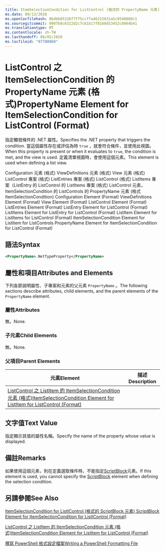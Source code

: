```yaml
---
title: ItemSelectionCondition for ListControl (格式的 PropertyName 元素) |Microsoft Docs
ms.date: 09/13/2016
ms.openlocfilehash: 8bdbb05326f7ff5ccffa46215631a5c954080dc1
ms.sourcegitcommit: 0907b8c6322d2c7c61b17f8168d53452c8964b41
ms.translationtype: MT
ms.contentlocale: zh-TW
ms.lasthandoff: 08/05/2020
ms.locfileid: "87780860"
---
```

# <a name="propertyname-element-for-itemselectioncondition-for-listcontrol-format"></a><span data-ttu-id="d95bd-102">ListControl 之 ItemSelectionCondition 的 PropertyName 元素 (格式)</span><span class="sxs-lookup"><span data-stu-id="d95bd-102">PropertyName Element for ItemSelectionCondition for ListControl (Format)</span></span>

<span data-ttu-id="d95bd-103">指定觸發條件的 .NET 屬性。</span><span class="sxs-lookup"><span data-stu-id="d95bd-103">Specifies the .NET property that triggers the condition.</span></span> <span data-ttu-id="d95bd-104">當這個屬性存在或評估為時 `true` ，就會符合條件，並使用此視圖。</span><span class="sxs-lookup"><span data-stu-id="d95bd-104">When this property is present or when it evaluates to `true`, the condition is met, and the view is used.</span></span> <span data-ttu-id="d95bd-105">定義清單視圖時，會使用這個元素。</span><span class="sxs-lookup"><span data-stu-id="d95bd-105">This element is used when defining a list view.</span></span>

<span data-ttu-id="d95bd-106">Configuration 元素 (格式) ViewDefinitions 元素 (格式) View 元素 (格式) ListControl 專案 (格式) ListEntries 專案 (格式) ListControl (格式) ListItems 專案（ListEntry 的 ListControl 的 ListItems 專案 (格式) ListControl 元素，ItemSelectionCondition 的 ListControls 的 PropertyName 元素 (格式 ItemSelectionCondition) </span><span class="sxs-lookup"><span data-stu-id="d95bd-106">Configuration Element (Format) ViewDefinitions Element (Format) View Element (Format) ListControl Element (Format) ListEntries Element (Format) ListEntry Element for ListControl (Format) ListItems Element for ListEntry for ListControl (Format) ListItem Element for ListItems for ListControl (Format) ItemSelectionCondition Element for ListItem for ListControls PropertyName Element for ItemSelectionCondition for ListControl (Format)</span></span>

## <a name="syntax"></a><span data-ttu-id="d95bd-107">語法</span><span class="sxs-lookup"><span data-stu-id="d95bd-107">Syntax</span></span>

```xml
<PropertyName>.NetTypeProperty</PropertyName>
```

## <a name="attributes-and-elements"></a><span data-ttu-id="d95bd-108">屬性和項目</span><span class="sxs-lookup"><span data-stu-id="d95bd-108">Attributes and Elements</span></span>

<span data-ttu-id="d95bd-109">下列各節說明屬性、子專案和元素的父元素 `PropertyName` 。</span><span class="sxs-lookup"><span data-stu-id="d95bd-109">The following sections describe attributes, child elements, and the parent elements of the `PropertyName` element.</span></span>

### <a name="attributes"></a><span data-ttu-id="d95bd-110">屬性</span><span class="sxs-lookup"><span data-stu-id="d95bd-110">Attributes</span></span>

<span data-ttu-id="d95bd-111">無。</span><span class="sxs-lookup"><span data-stu-id="d95bd-111">None.</span></span>

### <a name="child-elements"></a><span data-ttu-id="d95bd-112">子元素</span><span class="sxs-lookup"><span data-stu-id="d95bd-112">Child Elements</span></span>

<span data-ttu-id="d95bd-113">無。</span><span class="sxs-lookup"><span data-stu-id="d95bd-113">None.</span></span>

### <a name="parent-elements"></a><span data-ttu-id="d95bd-114">父項目</span><span class="sxs-lookup"><span data-stu-id="d95bd-114">Parent Elements</span></span>

|<span data-ttu-id="d95bd-115">元素</span><span class="sxs-lookup"><span data-stu-id="d95bd-115">Element</span></span>|<span data-ttu-id="d95bd-116">描述</span><span class="sxs-lookup"><span data-stu-id="d95bd-116">Description</span></span>|
|-------------|-----------------|
|[<span data-ttu-id="d95bd-117">ListControl 之 ListItem 的 ItemSelectionCondition 元素 (格式)</span><span class="sxs-lookup"><span data-stu-id="d95bd-117">ItemSelectionCondition Element for ListItem for ListControl (Format)</span></span>](./itemselectioncondition-element-for-listitem-for-listcontrol-format.md)||

## <a name="text-value"></a><span data-ttu-id="d95bd-118">文字值</span><span class="sxs-lookup"><span data-stu-id="d95bd-118">Text Value</span></span>

<span data-ttu-id="d95bd-119">指定顯示其值的屬性名稱。</span><span class="sxs-lookup"><span data-stu-id="d95bd-119">Specify the name of the property whose value is displayed.</span></span>

## <a name="remarks"></a><span data-ttu-id="d95bd-120">備註</span><span class="sxs-lookup"><span data-stu-id="d95bd-120">Remarks</span></span>

<span data-ttu-id="d95bd-121">如果使用這個元素，則在定義選取條件時，不能指定[ScriptBlock](./scriptblock-element-for-itemselectioncondition-for-listcontrol-format.md)元素。</span><span class="sxs-lookup"><span data-stu-id="d95bd-121">If this element is used, you cannot specify the [ScriptBlock](./scriptblock-element-for-itemselectioncondition-for-listcontrol-format.md) element when defining the selection condition.</span></span>

## <a name="see-also"></a><span data-ttu-id="d95bd-122">另請參閱</span><span class="sxs-lookup"><span data-stu-id="d95bd-122">See Also</span></span>

[<span data-ttu-id="d95bd-123">ItemSelectionCondition for ListIControl (格式的 ScriptBlock 元素) </span><span class="sxs-lookup"><span data-stu-id="d95bd-123">ScriptBlock Element for ItemSelectionCondition for ListIControl (Format)</span></span>](./scriptblock-element-for-itemselectioncondition-for-listcontrol-format.md)

[<span data-ttu-id="d95bd-124">ListControl 之 ListItem 的 ItemSelectionCondition 元素 (格式)</span><span class="sxs-lookup"><span data-stu-id="d95bd-124">ItemSelectionCondition Element for ListItem for ListControl (Format)</span></span>](./itemselectioncondition-element-for-listitem-for-listcontrol-format.md)

[<span data-ttu-id="d95bd-125">撰寫 PowerShell 格式設定檔案</span><span class="sxs-lookup"><span data-stu-id="d95bd-125">Writing a PowerShell Formatting File</span></span>](./writing-a-powershell-formatting-file.md)

